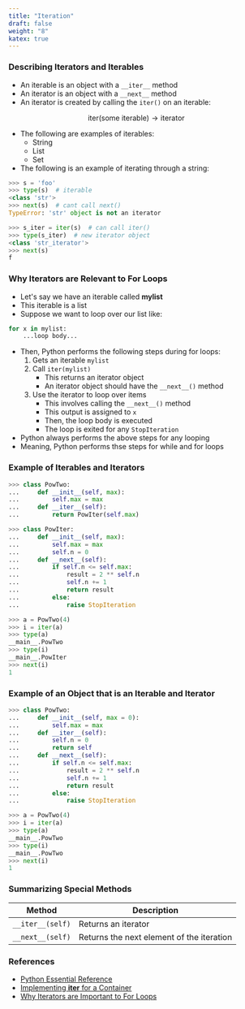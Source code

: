 ```yaml
---
title: "Iteration"
draft: false
weight: "8"
katex: true
---
```


### Describing Iterators and Iterables
- An iterable is an object with a `__iter__` method
- An iterator is an object with a `__next__` method
- An iterator is created by calling the `iter()` on an iterable:

$$ \text{iter(some iterable)} \to \text{iterator} $$

- The following are examples of iterables:
	- String
	- List
	- Set
- The following is an example of iterating through a string:
```python
>>> s = 'foo'
>>> type(s)  # iterable
<class 'str'>
>>> next(s)  # cant call next()
TypeError: 'str' object is not an iterator

>>> s_iter = iter(s)  # can call iter() 
>>> type(s_iter)  # new iterator object
<class 'str_iterator'>
>>> next(s)
f
```

### Why Iterators are Relevant to For Loops

- Let's say we have an iterable called **mylist**
- This iterable is a list
- Suppose we want to loop over our list like:

```python
for x in mylist:
    ...loop body...
```

- Then, Python performs the following steps during for loops:
	1. Gets an iterable `mylist`
	2. Call `iter(mylist)`
		- This returns an iterator object
		- An iterator object should have the `__next__()` method
	3. Use the iterator to loop over items
		- This involves calling the `__next__()` method
		- This output is assigned to `x`
		- Then, the loop body is executed
		- The loop is exited for any `StopIteration`
- Python always performs the above steps for any looping
- Meaning, Python performs thse steps for while and for loops

### Example of Iterables and Iterators

```python
>>> class PowTwo:
...     def __init__(self, max):
...         self.max = max
...     def __iter__(self):
...         return PowIter(self.max)

>>> class PowIter:
...     def __init__(self, max):
...         self.max = max
...         self.n = 0
...     def __next__(self):
...         if self.n <= self.max:
...             result = 2 ** self.n
...             self.n += 1
...             return result
...         else:
...             raise StopIteration

>>> a = PowTwo(4)
>>> i = iter(a)
>>> type(a)
__main__.PowTwo
>>> type(i)
__main__.PowIter
>>> next(i)
1
```

### Example of an Object that is an Iterable and Iterator

```python
>>> class PowTwo:
...     def __init__(self, max = 0):
...         self.max = max
...     def __iter__(self):
...         self.n = 0
...         return self
...     def __next__(self):
...         if self.n <= self.max:
...             result = 2 ** self.n
...             self.n += 1
...             return result
...         else:
...             raise StopIteration

>>> a = PowTwo(4)
>>> i = iter(a)
>>> type(a)
__main__.PowTwo
>>> type(i)
__main__.PowTwo
>>> next(i)
1
```

### Summarizing Special Methods

| Method           | Description                               |
| ---------------- | ----------------------------------------- |
| `__iter__(self)` | Returns an iterator                       |
| `__next__(self)` | Returns the next element of the iteration |

### References
- [Python Essential Reference](http://index-of.co.uk/Python/Python%20Essential%20Reference,%20Fourth%20Edition.pdf)
- [Implementing __iter__ for a Container](https://stackoverflow.com/a/4019987/12777044)
- [Why Iterators are Important to For Loops](https://stackoverflow.com/a/237028/12777044)
